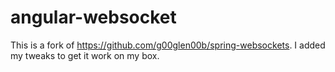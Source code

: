 # angular-websocket

This is a fork of https://github.com/g00glen00b/spring-websockets. I 
added my tweaks to get it work on my box.